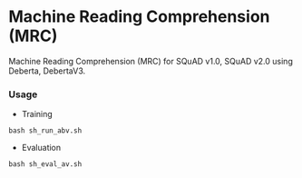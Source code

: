 # Machine Reading Comprehension (MRC)

Machine Reading Comprehension (MRC) for SQuAD v1.0, SQuAD v2.0 using Deberta, DebertaV3.


### Usage

- Training
```commandline
bash sh_run_abv.sh
```

- Evaluation
```commandline
bash sh_eval_av.sh
```
